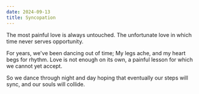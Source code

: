 ```yaml
---
date: 2024-09-13
title: Syncopation
---
```


The most painful love is always untouched.
The unfortunate love in which time never serves opportunity.

For years, we've been dancing out of time;
My legs ache, and my heart begs for rhythm.
Love is not enough on its own,
a painful lesson for which we cannot yet accept.

So we dance through night and day hoping
that eventually
our steps will sync,
and our souls will collide.

